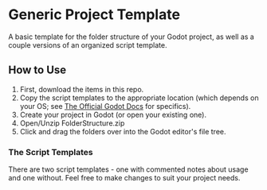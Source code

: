# Generic Project Template

A basic template for the folder structure of your Godot project, as well as a couple versions of an organized script template.


## How to Use

1. First, download the items in this repo.
2. Copy the script templates to the appropriate location (which depends on your OS; see <a href="https://docs.godotengine.org/en/stable/tutorials/scripting/creating_script_templates.html" target="_blank">The Official Godot Docs</a> for specifics).
3. Create your project in Godot (or open your existing one).
4. Open/Unzip FolderStructure.zip
5. Click and drag the folders over into the Godot editor's file tree.


### The Script Templates

There are two script templates - one with commented notes about usage and one without.  Feel free to make changes to suit your project needs.
